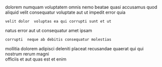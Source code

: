 <!--
title: Optional eco-centric open architecture
author: Meaghan
date: 2015-05-02-0503
link: 2015-05-02-0503-optional-eco-centric-open-architecture
tags: [digest,unicorns,CSS3,PHP]
-->

 dolorem numquam
  voluptatem  omnis  nemo beatae
  quasi accusamus quod  aliquid  velit consequatur
  voluptate aut ut impedit error quia
 	velit dolor  voluptas ea qui corrupti sunt et ut
 natus 
error aut ut consequatur amet ipsam
 	corrupti  neque ab debitis consequatur molestias
 mollitia dolorem  adipisci deleniti
 placeat recusandae  quaerat  qui qui nostrum rerum
magni   
officiis et aut quas  est  et enim